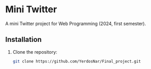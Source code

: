 # Mini Twitter

A mini Twitter project for Web Programming (2024, first semester).

## Installation

1. Clone the repository:
   ```sh
   git clone https://github.com/YerdosNar/Final_project.git
